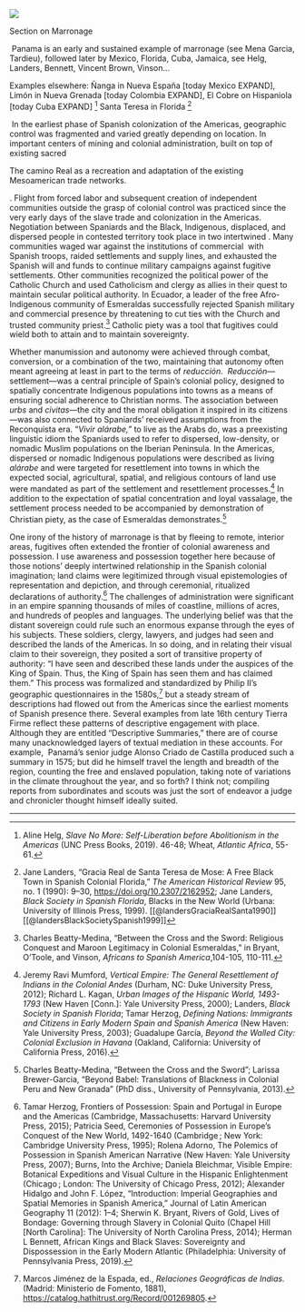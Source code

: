 <a href="https://juncture-digital.org"><img src="https://juncture-digital.org/images/ve-button.png"></a>

<param ve-config 
       title="Panama"
       author="EmKamm"
       banner="https://raw.githubusercontent.com/emKamm/homepage/main/Panama/1644Jansson.png" 
       layout="vtl">

<!-- Entities discussed throughout the essay are typically defined before the essay text and
     are thus available in all text.  Entity identifiers (QIDs) can be found in either
     Wikipedia or Wikidata (https://www.wikidata.org)> -->
<param ve-entity eid="">
Section on Marronage

 Panama is an early and sustained example of marronage (see Mena Garcia, Tardieu), followed later by Mexico, Florida, Cuba, Jamaica, see Helg, Landers, Bennett, Vincent Brown, Vinson…

Examples elsewhere: Ñanga in Nueva España [today Mexico EXPAND], Limón in Nueva Grenada [today Colombia EXPAND], El Cobre on Hispaniola [today Cuba EXPAND] [^2.1] Santa Teresa in Florida [^2.2]

 In the earliest phase of Spanish colonization of the Americas, geographic control was fragmented and varied greatly depending on location. In important centers of mining and colonial administration, built on top of existing sacred

The camino Real as a recreation and adaptation of the existing Mesoamerican trade networks.

. Flight from forced labor and subsequent creation of independent communities outside the grasp of colonial control was practiced since the very early days of the slave trade and colonization in the Americas. Negotiation between Spaniards and the Black, Indigenous, displaced, and dispersed people in contested territory took place in two intertwined . Many communities waged war against the institutions of commercial  with Spanish troops, raided settlements and supply lines, and exhausted the Spanish will and funds to continue military campaigns against fugitive settlements. Other communities recognized the political power of the Catholic Church and used Catholicism and clergy as allies in their quest to maintain secular political authority. In Ecuador, a leader of the free Afro-Indigenous community of Esmeraldas successfully rejected Spanish military and commercial presence by threatening to cut ties with the Church and trusted community priest.[^2.5] Catholic piety was a tool that fugitives could wield both to attain and to maintain sovereignty.

Whether manumission and autonomy were achieved through combat, conversion, or a combination of the two, maintaining that autonomy often meant agreeing at least in part to the terms of _reducción_.  _Reducción_—settlement—was a central principle of Spain’s colonial policy, designed to spatially concentrate Indigenous populations into towns as a means of ensuring social adherence to Christian norms. The association between _urbs_ and _civitas_—the city and the moral obligation it inspired in its citizens—was also connected to Spaniards’ received assumptions from the Reconquista era. “_Vivir alárabe,”_ to live as the Arabs do, was a preexisting linguistic idiom the Spaniards used to refer to dispersed, low-density, or nomadic Muslim populations on the Iberian Peninsula. In the Americas, dispersed or nomadic Indigenous populations were described as living _alárabe_ and were targeted for resettlement into towns in which the expected social, agricultural, spatial, and religious contours of land use were mandated as part of the settlement and resettlement processes.[^2.6] In addition to the expectation of spatial concentration and loyal vassalage, the settlement process needed to be accompanied by demonstration of Christian piety, as the case of Esmeraldas demonstrates.[^2.7]

  One irony of the history of marronage is that by fleeing to remote, interior areas, fugitives often extended the frontier of colonial awareness and possession. I use awareness and possession together here because of those notions’ deeply intertwined relationship in the Spanish colonial imagination; land claims were legitimized through visual epistemologies of representation and depiction, and through ceremonial, ritualized declarations of authority.[^2.3] The challenges of administration were significant in an empire spanning thousands of miles of coastline, millions of acres, and hundreds of peoples and languages. The underlying belief was that the distant sovereign could rule such an enormous expanse through the eyes of his subjects. These soldiers, clergy, lawyers, and judges had seen and described the lands of the Americas. In so doing, and in relating their visual claim to their sovereign, they posited a sort of transitive property of authority: “I have seen and described these lands under the auspices of the King of Spain. Thus, the King of Spain has seen them and has claimed them.” This process was formalized and standardized by Philip II’s geographic questionnaires in the 1580s,[^2.4] but a steady stream of descriptions had flowed out from the Americas since the earliest moments of Spanish presence there. Several examples from late 16th century Tierra Firme reflect these patterns of descriptive engagement with place. Although they are entitled “Descriptive Summaries,” there are of course many unacknowledged layers of textual mediation in these accounts. For example,  Panamá’s senior judge Alonso Criado de Castilla produced such a summary in 1575; but did he himself travel the length and breadth of the region, counting the free and enslaved population, taking note of variations in the climate throughout the year, and so forth? I think not; compiling reports from subordinates and scouts was just the sort of endeavor a judge and chronicler thought himself ideally suited.

  

---

[^2.1]: Aline Helg, _Slave No More: Self-Liberation before Abolitionism in the Americas_ (UNC Press Books, 2019). 46-48; Wheat, _Atlantic Africa_, 55-61.

[^2.2]: Jane Landers, “Gracia Real de Santa Teresa de Mose: A Free Black Town in Spanish Colonial Florida,” _The American Historical Review_ 95, no. 1 (1990): 9–30, https://doi.org/10.2307/2162952; Jane Landers, _Black Society in Spanish Florida_, Blacks in the New World (Urbana: University of Illinois Press, 1999). [[@landersGraciaRealSanta1990]] [[@landersBlackSocietySpanish1999]]

[^2.3]:  Tamar Herzog, Frontiers of Possession: Spain and Portugal in Europe and the Americas (Cambridge, Massachusetts: Harvard University Press, 2015); Patricia Seed, Ceremonies of Possession in Europe’s Conquest of the New World, 1492-1640 (Cambridge ; New York: Cambridge University Press, 1995); Rolena Adorno, The Polemics of Possession in Spanish American Narrative (New Haven: Yale University Press, 2007); Burns, Into the Archive; Daniela Bleichmar, Visible Empire: Botanical Expeditions and Visual Culture in the Hispanic Enlightenment (Chicago ; London: The University of Chicago Press, 2012); Alexander Hidalgo and John F. López, “Introduction: Imperial Geographies and Spatial Memories in Spanish America,” Journal of Latin American Geography 11 (2012): 1–4; Sherwin K. Bryant, Rivers of Gold, Lives of Bondage: Governing through Slavery in Colonial Quito (Chapel Hill [North Carolina]: The University of North Carolina Press, 2014); Herman L Bennett, African Kings and Black Slaves: Sovereignty and Dispossession in the Early Modern Atlantic (Philadelphia: University of Pennsylvania Press, 2019).

[^2.4]: Marcos Jiménez de la Espada, ed., _Relaciones Geográficas de Indias._ (Madrid: Ministerio de Fomento, 1881), https://catalog.hathitrust.org/Record/001269805.



[^2.5]: Charles Beatty-Medina, “Between the Cross and the Sword: Religious Conquest and Maroon Legitimacy in Colonial Esmeraldas,” in Bryant, O’Toole, and Vinson, _Africans to Spanish America_,104-105, 110-111.

[^2.6]: Jeremy Ravi Mumford, _Vertical Empire: The General Resettlement of Indians in the Colonial Andes_ (Durham, NC: Duke University Press, 2012); Richard L. Kagan, _Urban Images of the Hispanic World, 1493-1793_ (New Haven [Conn.]: Yale University Press, 2000); Landers, _Black Society in Spanish Florida_; Tamar Herzog, _Defining Nations: Immigrants and Citizens in Early Modern Spain and Spanish America_ (New Haven: Yale University Press, 2003); Guadalupe García, _Beyond the Walled City: Colonial Exclusion in Havana_ (Oakland, California: University of California Press, 2016).

[^2.7]:  Charles Beatty-Medina, “Between the Cross and the Sword”; Larissa Brewer-Garcia, “Beyond Babel: Translations of Blackness in Colonial Peru and New Granada” (PhD diss., University of Pennsylvania, 2013).
